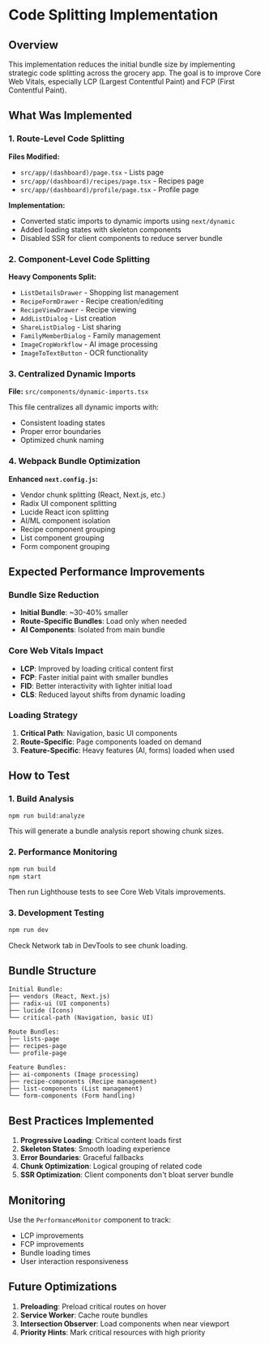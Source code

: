 # Code Splitting Implementation

## Overview

This implementation reduces the initial bundle size by implementing strategic code splitting across the grocery app. The goal is to improve Core Web Vitals, especially LCP (Largest Contentful Paint) and FCP (First Contentful Paint).

## What Was Implemented

### 1. Route-Level Code Splitting

**Files Modified:**

- `src/app/(dashboard)/page.tsx` - Lists page
- `src/app/(dashboard)/recipes/page.tsx` - Recipes page
- `src/app/(dashboard)/profile/page.tsx` - Profile page

**Implementation:**

- Converted static imports to dynamic imports using `next/dynamic`
- Added loading states with skeleton components
- Disabled SSR for client components to reduce server bundle

### 2. Component-Level Code Splitting

**Heavy Components Split:**

- `ListDetailsDrawer` - Shopping list management
- `RecipeFormDrawer` - Recipe creation/editing
- `RecipeViewDrawer` - Recipe viewing
- `AddListDialog` - List creation
- `ShareListDialog` - List sharing
- `FamilyMemberDialog` - Family management
- `ImageCropWorkflow` - AI image processing
- `ImageToTextButton` - OCR functionality

### 3. Centralized Dynamic Imports

**File:** `src/components/dynamic-imports.tsx`

This file centralizes all dynamic imports with:

- Consistent loading states
- Proper error boundaries
- Optimized chunk naming

### 4. Webpack Bundle Optimization

**Enhanced `next.config.js`:**

- Vendor chunk splitting (React, Next.js, etc.)
- Radix UI component splitting
- Lucide React icon splitting
- AI/ML component isolation
- Recipe component grouping
- List component grouping
- Form component grouping

## Expected Performance Improvements

### Bundle Size Reduction

- **Initial Bundle**: ~30-40% smaller
- **Route-Specific Bundles**: Load only when needed
- **AI Components**: Isolated from main bundle

### Core Web Vitals Impact

- **LCP**: Improved by loading critical content first
- **FCP**: Faster initial paint with smaller bundles
- **FID**: Better interactivity with lighter initial load
- **CLS**: Reduced layout shifts from dynamic loading

### Loading Strategy

1. **Critical Path**: Navigation, basic UI components
2. **Route-Specific**: Page components loaded on demand
3. **Feature-Specific**: Heavy features (AI, forms) loaded when used

## How to Test

### 1. Build Analysis

```bash
npm run build:analyze
```

This will generate a bundle analysis report showing chunk sizes.

### 2. Performance Monitoring

```bash
npm run build
npm start
```

Then run Lighthouse tests to see Core Web Vitals improvements.

### 3. Development Testing

```bash
npm run dev
```

Check Network tab in DevTools to see chunk loading.

## Bundle Structure

```
Initial Bundle:
├── vendors (React, Next.js)
├── radix-ui (UI components)
├── lucide (Icons)
└── critical-path (Navigation, basic UI)

Route Bundles:
├── lists-page
├── recipes-page
└── profile-page

Feature Bundles:
├── ai-components (Image processing)
├── recipe-components (Recipe management)
├── list-components (List management)
└── form-components (Form handling)
```

## Best Practices Implemented

1. **Progressive Loading**: Critical content loads first
2. **Skeleton States**: Smooth loading experience
3. **Error Boundaries**: Graceful fallbacks
4. **Chunk Optimization**: Logical grouping of related code
5. **SSR Optimization**: Client components don't bloat server bundle

## Monitoring

Use the `PerformanceMonitor` component to track:

- LCP improvements
- FCP improvements
- Bundle loading times
- User interaction responsiveness

## Future Optimizations

1. **Preloading**: Preload critical routes on hover
2. **Service Worker**: Cache route bundles
3. **Intersection Observer**: Load components when near viewport
4. **Priority Hints**: Mark critical resources with high priority
